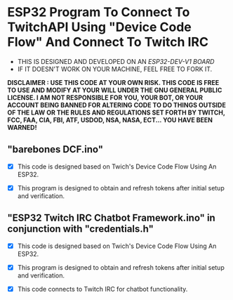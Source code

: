 # ESP32 Program To Connect To TwitchAPI Using "Device Code Flow" And Connect To Twitch IRC

- THIS IS DESIGNED AND DEVELOPED ON AN *ESP32-DEV-V1 BOARD*
- IF IT DOESN'T WORK ON YOUR MACHINE, FEEL FREE TO FORK IT.



**DISCLAIMER : USE THIS CODE AT YOUR OWN RISK. THIS CODE IS FREE TO USE
AND MODIFY AT YOUR WILL UNDER THE GNU GENERAL PUBLIC LICENSE. I AM NOT RESPONSIBLE FOR YOU, YOUR BOT, OR YOUR ACCOUNT
BEING BANNED FOR ALTERING CODE TO DO THINGS OUTSIDE OF THE LAW OR THE RULES
AND REGULATIONS SET FORTH BY TWITCH, FCC, FAA, CIA, FBI, ATF, USDOD, NSA, NASA, ECT...
YOU HAVE BEEN WARNED!**



## "barebones DCF.ino"
- [x] This code is designed based on Twich's Device Code Flow Using An ESP32.
- [x] This program is designed to obtain and refresh tokens after initial setup and verification.


## "ESP32 Twitch IRC Chatbot Framework.ino" in conjunction with "credentials.h"
- [x] This code is designed based on Twich's Device Code Flow Using An ESP32.
- [x] This program is designed to obtain and refresh tokens after initial setup and verification.
- [x] This code connects to Twitch IRC for chatbot functionality.

